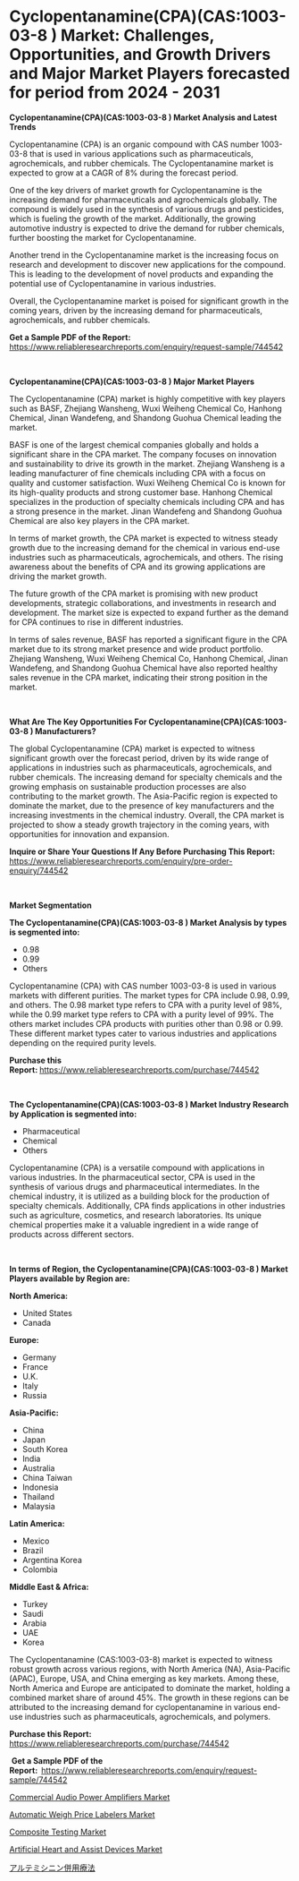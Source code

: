 <p><h1>Cyclopentanamine(CPA)(CAS:1003-03-8 ) Market: Challenges, Opportunities, and Growth Drivers and Major Market Players forecasted for period from 2024 - 2031</h1></p><p><strong>Cyclopentanamine(CPA)(CAS:1003-03-8 ) Market Analysis and Latest Trends</strong></p>
<p><p>Cyclopentanamine (CPA) is an organic compound with CAS number 1003-03-8 that is used in various applications such as pharmaceuticals, agrochemicals, and rubber chemicals. The Cyclopentanamine market is expected to grow at a CAGR of 8% during the forecast period. </p><p>One of the key drivers of market growth for Cyclopentanamine is the increasing demand for pharmaceuticals and agrochemicals globally. The compound is widely used in the synthesis of various drugs and pesticides, which is fueling the growth of the market. Additionally, the growing automotive industry is expected to drive the demand for rubber chemicals, further boosting the market for Cyclopentanamine.</p><p>Another trend in the Cyclopentanamine market is the increasing focus on research and development to discover new applications for the compound. This is leading to the development of novel products and expanding the potential use of Cyclopentanamine in various industries.</p><p>Overall, the Cyclopentanamine market is poised for significant growth in the coming years, driven by the increasing demand for pharmaceuticals, agrochemicals, and rubber chemicals.</p></p>
<p><strong>Get a Sample PDF of the Report:&nbsp;</strong> <a href="https://www.reliableresearchreports.com/enquiry/request-sample/744542">https://www.reliableresearchreports.com/enquiry/request-sample/744542</a></p>
<p>&nbsp;</p>
<p><strong>Cyclopentanamine(CPA)(CAS:1003-03-8 ) Major Market Players</strong></p>
<p><p>The Cyclopentanamine (CPA) market is highly competitive with key players such as BASF, Zhejiang Wansheng, Wuxi Weiheng Chemical Co, Hanhong Chemical, Jinan Wandefeng, and Shandong Guohua Chemical leading the market. </p><p>BASF is one of the largest chemical companies globally and holds a significant share in the CPA market. The company focuses on innovation and sustainability to drive its growth in the market. Zhejiang Wansheng is a leading manufacturer of fine chemicals including CPA with a focus on quality and customer satisfaction. Wuxi Weiheng Chemical Co is known for its high-quality products and strong customer base. Hanhong Chemical specializes in the production of specialty chemicals including CPA and has a strong presence in the market. Jinan Wandefeng and Shandong Guohua Chemical are also key players in the CPA market.</p><p>In terms of market growth, the CPA market is expected to witness steady growth due to the increasing demand for the chemical in various end-use industries such as pharmaceuticals, agrochemicals, and others. The rising awareness about the benefits of CPA and its growing applications are driving the market growth.</p><p>The future growth of the CPA market is promising with new product developments, strategic collaborations, and investments in research and development. The market size is expected to expand further as the demand for CPA continues to rise in different industries.</p><p>In terms of sales revenue, BASF has reported a significant figure in the CPA market due to its strong market presence and wide product portfolio. Zhejiang Wansheng, Wuxi Weiheng Chemical Co, Hanhong Chemical, Jinan Wandefeng, and Shandong Guohua Chemical have also reported healthy sales revenue in the CPA market, indicating their strong position in the market.</p></p>
<p>&nbsp;</p>
<p><strong>What Are The Key Opportunities For Cyclopentanamine(CPA)(CAS:1003-03-8 ) Manufacturers?</strong></p>
<p><p>The global Cyclopentanamine (CPA) market is expected to witness significant growth over the forecast period, driven by its wide range of applications in industries such as pharmaceuticals, agrochemicals, and rubber chemicals. The increasing demand for specialty chemicals and the growing emphasis on sustainable production processes are also contributing to the market growth. The Asia-Pacific region is expected to dominate the market, due to the presence of key manufacturers and the increasing investments in the chemical industry. Overall, the CPA market is projected to show a steady growth trajectory in the coming years, with opportunities for innovation and expansion.</p></p>
<p><strong>Inquire or Share Your Questions If Any Before Purchasing This Report:</strong> <a href="https://www.reliableresearchreports.com/enquiry/pre-order-enquiry/744542">https://www.reliableresearchreports.com/enquiry/pre-order-enquiry/744542</a></p>
<p>&nbsp;</p>
<p><strong>Market Segmentation</strong></p>
<p><strong>The Cyclopentanamine(CPA)(CAS:1003-03-8 ) Market Analysis by types is segmented into:</strong></p>
<p><ul><li>0.98</li><li>0.99</li><li>Others</li></ul></p>
<p><p>Cyclopentanamine (CPA) with CAS number 1003-03-8 is used in various markets with different purities. The market types for CPA include 0.98, 0.99, and others. The 0.98 market type refers to CPA with a purity level of 98%, while the 0.99 market type refers to CPA with a purity level of 99%. The others market includes CPA products with purities other than 0.98 or 0.99. These different market types cater to various industries and applications depending on the required purity levels.</p></p>
<p><strong>Purchase this Report:&nbsp;</strong><a href="https://www.reliableresearchreports.com/purchase/744542">https://www.reliableresearchreports.com/purchase/744542</a></p>
<p>&nbsp;</p>
<p><strong>The Cyclopentanamine(CPA)(CAS:1003-03-8 ) Market Industry Research by Application is segmented into:</strong></p>
<p><ul><li>Pharmaceutical</li><li>Chemical</li><li>Others</li></ul></p>
<p><p>Cyclopentanamine (CPA) is a versatile compound with applications in various industries. In the pharmaceutical sector, CPA is used in the synthesis of various drugs and pharmaceutical intermediates. In the chemical industry, it is utilized as a building block for the production of specialty chemicals. Additionally, CPA finds applications in other industries such as agriculture, cosmetics, and research laboratories. Its unique chemical properties make it a valuable ingredient in a wide range of products across different sectors.</p></p>
<p>&nbsp;</p>
<p><strong>In terms of Region, the Cyclopentanamine(CPA)(CAS:1003-03-8 ) Market Players available by Region are:</strong></p>
<p>
    <p> <strong> North America: </strong>
        <ul>
            <li>United States</li>
            <li>Canada</li>
        </ul>
        </p> 
    <p> <strong> Europe: </strong>
        <ul>
            <li>Germany</li>
            <li>France</li>
            <li>U.K.</li>
            <li>Italy</li>
            <li>Russia</li>
        </ul>
        </p> 
    <p> <strong> Asia-Pacific: </strong>
        <ul>
            <li>China</li>
            <li>Japan</li>
            <li>South Korea</li>
            <li>India</li>
            <li>Australia</li>
            <li>China Taiwan</li>
            <li>Indonesia</li>
            <li>Thailand</li>
            <li>Malaysia</li>
        </ul>
        </p> 
    <p> <strong> Latin America: </strong>
        <ul>
            <li>Mexico</li>
            <li>Brazil</li>
            <li>Argentina Korea</li>
            <li>Colombia</li>
        </ul>
        </p> 
    <p> <strong> Middle East & Africa: </strong>
        <ul>
            <li>Turkey</li>
            <li>Saudi</li>
            <li>Arabia</li>
            <li>UAE</li>
            <li>Korea</li>
        </ul>
    </p>
    </p>
<p><p>The Cyclopentanamine (CAS:1003-03-8) market is expected to witness robust growth across various regions, with North America (NA), Asia-Pacific (APAC), Europe, USA, and China emerging as key markets. Among these, North America and Europe are anticipated to dominate the market, holding a combined market share of around 45%. The growth in these regions can be attributed to the increasing demand for cyclopentanamine in various end-use industries such as pharmaceuticals, agrochemicals, and polymers.</p></p>
<p><strong>Purchase this Report: </strong><a href="https://www.reliableresearchreports.com/purchase/744542">https://www.reliableresearchreports.com/purchase/744542</a></p>
<p>&nbsp;<strong>Get a Sample PDF of the Report:&nbsp;&nbsp;</strong><a href="https://www.reliableresearchreports.com/enquiry/request-sample/744542">https://www.reliableresearchreports.com/enquiry/request-sample/744542</a></p>
<p><strong></strong></p>
<p><p><a href="https://view.publitas.com/reportprime-1/commercial-audio-power-amplifiers-market-centers-on-aspects-such-as-market-growth-market-share-market-opportunity-and-projected-forecasts-spanning-from-2024-to-2031/">Commercial Audio Power Amplifiers Market</a></p><p><a href="https://full-wildebeest-80b.notion.site/Global-Automatic-Weigh-Price-Labelers-Market-Size-and-Market-Trends-Insights-and-Projections-from-2-963d431fd77b4876917dcddd6bf73668">Automatic Weigh Price Labelers Market</a></p><p><a href="https://issuu.com/reportprime-2/docs/composite-testing-market-size-2030.pptx">Composite Testing Market</a></p><p><a href="https://pretty-mail-caf.notion.site/Artificial-Heart-and-Assist-Devices-Market-with-the-goal-of-estimating-the-market-size-and-future-gr-a0c0754af0f8434cb9902cac988a8a8e">Artificial Heart and Assist Devices Market</a></p><p><a href="https://medium.com/@jerelschulit20231/%E3%82%A2%E3%83%AB%E3%83%86%E3%83%9F%E3%82%B7%E3%83%8B%E3%83%B3%E7%B5%84%E3%81%BF%E5%90%88%E3%82%8F%E3%81%9B%E7%99%82%E6%B3%95%E5%B8%82%E5%A0%B4-%E7%A8%AE%E9%A1%9E-%E5%BF%9C%E7%94%A8-%E3%81%8A%E3%82%88%E3%81%B3%E5%9C%B0%E7%90%86%E3%81%AB%E3%82%88%E3%82%8B%E5%8C%85%E6%8B%AC%E7%9A%84%E8%A9%95%E4%BE%A1-c8fccfd02e97">アルテミシニン併用療法</a></p></p>